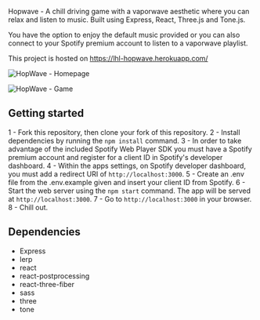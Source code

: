 Hopwave - A chill driving game with a vaporwave aesthetic where you can relax and listen to music. Built using Express, React, Three.js and Tone.js.

You have the option to enjoy the default music provided or you can also connect to your Spotify premium account to listen to a vaporwave playlist.

This project is hosted on https://lhl-hopwave.herokuapp.com/

![HopWave - Homepage](https://github.com/seanssullivan/hopwave-game/blob/master/docs/screenshots/HopwaveLogo.gif?raw=true)

![HopWave - Game](https://github.com/seanssullivan/hopwave-game/blob/master/docs/screenshots/driving.gif?raw=true)

## Getting started

1 - Fork this repository, then clone your fork of this repository.
2 - Install dependencies by running the `npm install` command.
3 - In order to take advantage of the included Spotify Web Player SDK you must have a Spotify premium account and register for a client ID in Spotify's developer dashboard.
4 - Within the apps settings, on Spotify developer dashboard, you must add a redirect URI of `http://localhost:3000`.
5 - Create an .env file from the .env.example given and insert your client ID from Spotify.
6 - Start the web server using the `npm start` command. The app will be served at `http://localhost:3000`.
7 - Go to `http://localhost:3000` in your browser.
8 - Chill out.

## Dependencies

- Express
- lerp
- react
- react-postprocessing
- react-three-fiber
- sass
- three
- tone
